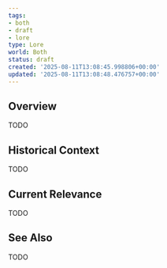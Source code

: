 ```yaml
---
tags:
- both
- draft
- lore
type: Lore
world: Both
status: draft
created: '2025-08-11T13:08:45.998806+00:00'
updated: '2025-08-11T13:08:48.476757+00:00'
---
```



## Overview

TODO
## Historical Context

TODO
## Current Relevance

TODO
## See Also

TODO
